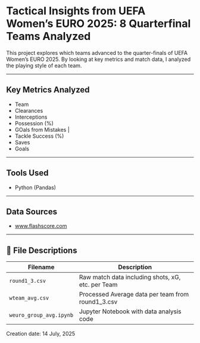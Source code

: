 # Tactical Insights from UEFA Women’s EURO 2025: 8 Quarterfinal Teams Analyzed

This project explores which teams advanced to the quarter-finals of UEFA Women’s EURO 2025. By looking at key metrics and match data, I analyzed the playing style of each team.

---

## Key Metrics Analyzed

- Team
- Clearances
- Interceptions
- Possession (%) 
- GOals from Mistakes |
- Tackle Success (%)
- Saves
- Goals 

---

## Tools Used

- Python (Pandas)

---

## Data Sources

- www.flashscore.com

---

## 📁 File Descriptions

| Filename                | Description                                               |
|-------------------------|-----------------------------------------------------------|
| `round1_3.csv`  | Raw match data including shots, xG, etc. per Team |
| `wteam_avg.csv`          | Processed Average data per team from round1_3.csv  |
|  `weuro_group_avg.ipynb`    | Jupyter Notebook with data analysis code        |

Creation date: 14 July, 2025
